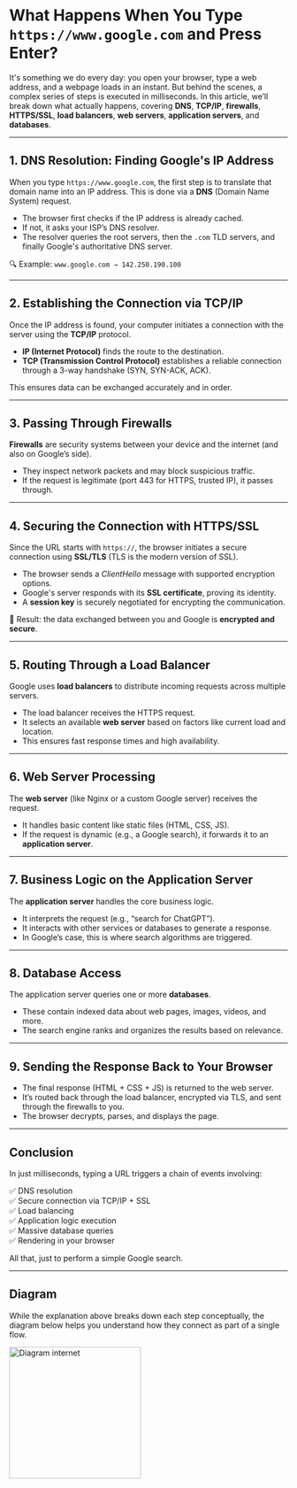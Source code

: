 # What Happens When You Type `https://www.google.com` and Press Enter?

It's something we do every day: you open your browser, type a web address, and a webpage loads in an instant. But behind the scenes, a complex series of steps is executed in milliseconds. In this article, we’ll break down what actually happens, covering **DNS**, **TCP/IP**, **firewalls**, **HTTPS/SSL**, **load balancers**, **web servers**, **application servers**, and **databases**.

---

## 1. DNS Resolution: Finding Google's IP Address

When you type `https://www.google.com`, the first step is to translate that domain name into an IP address. This is done via a **DNS** (Domain Name System) request.

- The browser first checks if the IP address is already cached.
- If not, it asks your ISP’s DNS resolver.
- The resolver queries the root servers, then the `.com` TLD servers, and finally Google's authoritative DNS server.

🔍 Example: `www.google.com → 142.250.190.100`

---

## 2. Establishing the Connection via TCP/IP

Once the IP address is found, your computer initiates a connection with the server using the **TCP/IP** protocol.

- **IP (Internet Protocol)** finds the route to the destination.
- **TCP (Transmission Control Protocol)** establishes a reliable connection through a 3-way handshake (SYN, SYN-ACK, ACK).

This ensures data can be exchanged accurately and in order.

---

## 3. Passing Through Firewalls

**Firewalls** are security systems between your device and the internet (and also on Google’s side).

- They inspect network packets and may block suspicious traffic.
- If the request is legitimate (port 443 for HTTPS, trusted IP), it passes through.

---

## 4. Securing the Connection with HTTPS/SSL

Since the URL starts with `https://`, the browser initiates a secure connection using **SSL/TLS** (TLS is the modern version of SSL).

- The browser sends a *ClientHello* message with supported encryption options.
- Google's server responds with its **SSL certificate**, proving its identity.
- A **session key** is securely negotiated for encrypting the communication.

🔐 Result: the data exchanged between you and Google is **encrypted and secure**.

---

## 5. Routing Through a Load Balancer

Google uses **load balancers** to distribute incoming requests across multiple servers.

- The load balancer receives the HTTPS request.
- It selects an available **web server** based on factors like current load and location.
- This ensures fast response times and high availability.

---

## 6. Web Server Processing

The **web server** (like Nginx or a custom Google server) receives the request.

- It handles basic content like static files (HTML, CSS, JS).
- If the request is dynamic (e.g., a Google search), it forwards it to an **application server**.

---

## 7. Business Logic on the Application Server

The **application server** handles the core business logic.

- It interprets the request (e.g., “search for ChatGPT”).
- It interacts with other services or databases to generate a response.
- In Google’s case, this is where search algorithms are triggered.

---

## 8. Database Access

The application server queries one or more **databases**.

- These contain indexed data about web pages, images, videos, and more.
- The search engine ranks and organizes the results based on relevance.

---

## 9. Sending the Response Back to Your Browser

- The final response (HTML + CSS + JS) is returned to the web server.
- It’s routed back through the load balancer, encrypted via TLS, and sent through the firewalls to you.
- The browser decrypts, parses, and displays the page.

---

## Conclusion

In just milliseconds, typing a URL triggers a chain of events involving:

✅ DNS resolution  
✅ Secure connection via TCP/IP + SSL  
✅ Load balancing  
✅ Application logic execution  
✅ Massive database queries  
✅ Rendering in your browser

All that, just to perform a simple Google search.

---

## Diagram

While the explanation above breaks down each step conceptually, the diagram below helps you understand how they connect as part of a single flow.

<img width="238" alt="Diagram internet" src="https://github.com/user-attachments/assets/727662a8-10bc-459a-8cfb-91707af3c25f" />
